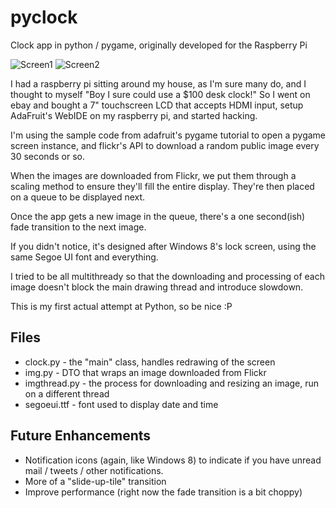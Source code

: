 pyclock
=======

Clock app in python / pygame, originally developed for the Raspberry Pi

![Screen1](http://rtigger.com/images/posts/pi-1.jpg)
![Screen2](http://rtigger.com/images/posts/pi-2.jpg)

I had a raspberry pi sitting around my house, as I'm sure many do, and I thought to myself 
"Boy I sure could use a $100 desk clock!"  So I went on ebay and bought a 7" touchscreen LCD that accepts 
HDMI input, setup AdaFruit's WebIDE on my raspberry pi, and started hacking.

I'm using the sample code from adafruit's pygame tutorial to open a pygame screen instance, 
and flickr's API to download a random public image every 30 seconds or so.  

When the images are downloaded from Flickr, we put them through a scaling method to ensure they'll fill 
the entire display.  They're then placed on a queue to be displayed next.

Once the app gets a new image in the queue, there's a one second(ish) fade transition to the next image.

If you didn't notice, it's designed after Windows 8's lock screen, using the same Segoe UI font and everything.

I tried to be all multithready so that the downloading and processing of each image doesn't block the main 
drawing thread and introduce slowdown.

This is my first actual attempt at Python, so be nice :P

## Files

- clock.py - the "main" class, handles redrawing of the screen
- img.py - DTO that wraps an image downloaded from Flickr
- imgthread.py - the process for downloading and resizing an image, run on a different thread
- segoeui.ttf - font used to display date and time

## Future Enhancements
- Notification icons (again, like Windows 8) to indicate if you have unread mail / tweets / other notifications.
- More of a "slide-up-tile" transition
- Improve performance (right now the fade transition is a bit choppy)
